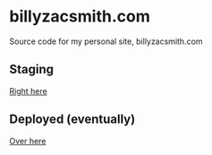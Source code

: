 # billyzacsmith.com
Source code for my personal site, billyzacsmith.com

## Staging
[Right here](https://billyzacsmith-com.firebaseapp.com/)

## Deployed (eventually)
[Over here](http://www.billyzacsmith.com/)
